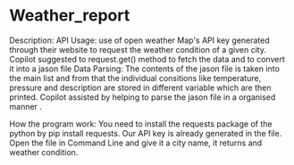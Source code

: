 # Weather_report
Description: 
API Usage: use of open weather Map's API key generated through their website to request the weather condition of a given city. Copilot suggested to request.get() method to fetch the data and to convert it into a jason file Data Parsing: The contents of the jason file is taken into the main list and from that the individual consitions like temperature, pressure and description are stored in different variable which are then printed. Copilot assisted by helping to parse the jason file in a organised manner .

How the program work: You need to install the requests package of the python by pip install requests. Our API key is already generated in the file. Open the file in Command Line and give it a city name, it returns and weather condition.

